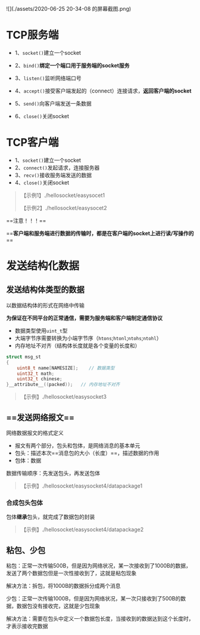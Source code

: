 ![](./assets/2020-06-25 20-34-08 的屏幕截图.png)



# TCP服务端

- 1、`socket()`建立一个socket
- 2、`bind()`**绑定一个端口用于服务端的socket服务**

- 3、`listen()`监听网络端口号
- 4、`accept()`接受客户端发起的（connect）连接请求，**返回客户端的socket**
- 5、`send()`向客户端发送一条数据
- 6、`close()`关闭socket



# TCP客户端

- 1、`socket()`建立一个socket
- 2、`connect()`发起请求，连接服务器
- 3、`recv()`接收服务端发送的数据
- 4、`close()`关闭socket



> 【示例1】./hellosocket/easysocet1
>
> 【示例2】./hellosocket/easysocet2



==注意！！！==

==**客户端和服务端进行数据的传输时，都是在客户端的socket上进行读/写操作的**==



# 发送结构化数据

## 发送结构体类型的数据

以数据结构体的形式在网络中传输

**为保证在不同平台的正常通信，需要为服务端和客户端制定通信协议**

- 数据类型使用`uint_t`型
- 大端字节序需要转换为小端字节序（`htons`;`htonl`;`ntohs`;`ntohl`）
- 内存地址不对齐（结构体长度就是各个变量的长度和）

```c
struct msg_st
{
    uint8_t name[NAMESIZE];    // 数据类型
    uint32_t math;
    uint32_t chinese;
}__attribute__((packed));   // 内存地址不对齐
```



> 【示例】./hellosocket/easysocket3



## ==发送网络报文==

网络数据报文的格式定义

- 报文有两个部分，包头和包体，是网络消息的基本单元
- 包头：描述本次==消息包的大小（长度）==，描述数据的作用
- 包体：数据



数据传输顺序：先发送包头，再发送包体



> 【示例】./hellosocket/easysocket4/datapackage1



### 合成包头包体

包体**继承**包头，就完成了数据包的封装

> 【示例】./hellosocket/easysocket4/datapackage2



## 粘包、少包

粘包：正常一次传输500B，但是因为网络状况，某一次接收到了1000B的数据，发送了两个数据包但是一次性接收到了，这就是粘包现象

解决方法：拆包，将1000B的数据拆分成两个消息



少包：正常一次传输1000B，但是因为网络状况，某一次只接收到了500B的数据，数据包没有接收完，这就是少包现象

解决方法：需要在包头中定义一个数据包长度，当接收到的数据达到这个长度时，才表示接收完数据






